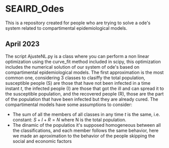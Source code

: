 # SEAIRD_Odes
This is a repository created for people who are trying to solve a ode's system related to compartimental epidemiological models. 

## April 2023
The script AjusteNL.py is a class where you can perform a non linear optimization using the curve_fit method included in scipy, this optimization includes the numerical solution of our system of ode's based on compartimental epidemiological models. The first approximation is the most common one, considering 3 classes to clasiffy the total population, susceptible people (S) are those that have not been infected in a time instant $t$, the infected people (I) are those that got the ill and can spread it to the susceptible population, and the recovered people (R), those are the part of the population that have been infected but they are already cured.
The compartimental models have some assumptions to consider: 

- The sum of all the members of all classes in any time $t$ is the same, i.e. constant: $S + I + R  = N$ where N is the total population.
- The dinamic of the populatios it's supposed homogeneous between all the classifications, and each member follows the same behavior, here we made an aproximation to the behavior of the people skipping the social and economic factors   
